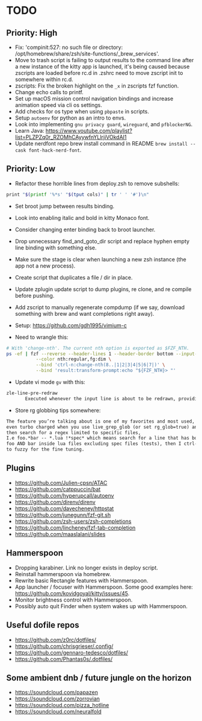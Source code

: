 # TODO

## Priority: High


- Fix: 'compinit:527: no such file or directory: /opt/homebrew/share/zsh/site-functions/_brew_services'.
- Move to trash script is failing to output results to the command line after a new instance of the
kitty app is launched, it's being caused because zscripts are loaded before rc.d in .zshrc need to
move zscript init to somewhere within rc.d.
- zscripts: Fix the broken highlight on the `_x` in zscripts fzf function.
- Change echo calls to printf.
- Set up macOS mission control navigation bindings and increase animation speed via cli os settings.
- Add checks for os type when using `pbpaste` in scripts.
- Setup `autoenv` for python as an intro to envs.
- Look into implementing `gnu privacy guard`, `wireguard`, and `pfblockerNG`.
- Learn Java: https://www.youtube.com/playlist?list=PLZPZq0r_RZOMhCAyywfnYLlrjiVOkdAI1
- Update nerdfont repo brew install command in README `brew install --cask font-hack-nerd-font`.

## Priority: Low

- Refactor these horrible lines from deploy.zsh to remove subshells:
```bash
print "$(printf '%*s' "$(tput cols)" | tr ' ' '#')\n"
```
- Set broot jump between results binding.
- Look into enabling italic and bold in kitty Monaco font.
- Consider changing enter binding back to broot launcher.
- Drop unnecessary find_and_goto_dir script and replace hyphen empty line binding with something else.
- Make sure the stage is clear when launching a new zsh instance (the app not a new process).
- Create script that duplicates a file / dir in place.
- Update zplugin update script to dump plugins, re clone, and re compile before pushing.
- Add zscript to manually regenerate compdump (if we say, download something with brew and want completions right away).

- Setup: https://github.com/gdh1995/vimium-c

- Need to wrangle this:
```bash
# With 'change-nth'. The current nth option is exported as $FZF_NTH.
ps -ef | fzf --reverse --header-lines 1 --header-border bottom --input-border \
           --color nth:regular,fg:dim \
           --bind 'ctrl-n:change-nth(8..|1|2|3|4|5|6|7|)' \
           --bind 'result:transform-prompt:echo "${FZF_NTH}> "'
```

- Update vi mode `gv` with this:
```txt
zle-line-pre-redraw
       Executed whenever the input line is about to be redrawn, providing an opportunity to update the region_highlight array.
```

- Store rg globbing tips somewhere:
```txt
The feature you’re talking about is one of my favorites and most used, it’s
even turbo charged when you use live_grep_glob (or set rg_glob=true) and
then search for a regex limited to specific files,
I.e foo.*bar -- *.lua !*spec* which means search for a line that has both
foo AND bar inside lua files excluding spec files (tests), then I ctrl-g
to fuzzy for the fine tuning.
```

## Plugins

- https://github.com/Julien-cpsn/ATAC
- https://github.com/catppuccin/bat
- https://github.com/hyperupcall/autoenv
- https://github.com/direnv/direnv
- https://github.com/davecheney/httpstat
- https://github.com/junegunn/fzf-git.sh
- https://github.com/zsh-users/zsh-completions
- https://github.com/lincheney/fzf-tab-completion
- https://github.com/maaslalani/slides

## Hammerspoon

- Dropping karabiner. Link no longer exists in deploy script.
- Reinstall hammerspoon via homebrew.
- Rewrite basic Rectangle features with Hammerspoon.
- App launcher / focuser with Hammerspoon. Some good examples here: https://github.com/kovidgoyal/kitty/issues/45.
- Monitor brightness control with Hammerspoon.
- Possibly auto quit Finder when system wakes up with Hammerspoon.

## Useful dofile repos

- https://github.com/z0rc/dotfiles/
- https://github.com/chrisgrieser/.config/
- https://github.com/gennaro-tedesco/dotfiles/
- https://github.com/Phantas0s/.dotfiles/

## Some ambient dnb / future jungle on the horizon

- https://soundcloud.com/papazen
- https://soundcloud.com/zorrovian
- https://soundcloud.com/pizza_hotline
- https://soundcloud.com/neuralfold
